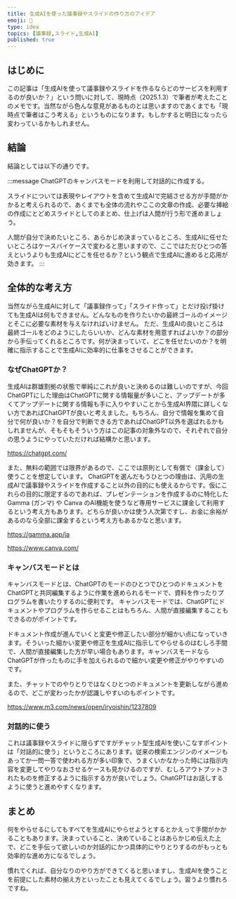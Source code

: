 ```yaml
---
title: 生成AIを使った議事録やスライドの作り方のアイデア
emoji: 🦾
type: idea
topics: [議事録,スライド,生成AI]
published: true
---
```

## はじめに
この記事は「生成AIを使って議事録やスライドを作るならどのサービスを利用するのが良いか？」という問いに対して、現時点（2025.1.3）で筆者が考えたことのメモです。当然ながら色んな意見があるものとは思いますのであくまでも「現時点で筆者はこう考える」というものになります。もしかすると明日になったら変わっているかもしれません。

## 結論
結論としては以下の通りです。

:::message
ChatGPTのキャンバスモードを利用して対話的に作成する。

スライドについては表現やレイアウトを含めて生成AIで完結させる方が手間がかかると考えられるので、あくまでも全体の流れやここの文章の作成、必要な挿絵の作成にとどめスライドとしてのまとめ、仕上げは人間が行う形で進めましょう。

人間が自分で決めたいところ、あらかじめ決まっているところ、生成AIに任せたいところはケースバイケースで変わると思いますので、ここではただひとつの答えというよりも生成AIにどこを任せるか？という観点で生成AIに進めると応用が効きます。
:::

## 全体的な考え方
当然ながら生成AIに対して「議事録作って」「スライド作って」とだけ投げ掛けても生成AIは何もできません。どんなものを作りたいかの最終ゴールのイメージとそこに必要な素材を与えなければいけません。
ただ、生成AIの良いところは最終ゴールをどのようにしたらいいか、どんな素材を用意すればよいか？の部分から手伝ってくれるところです。何が決まっていて、どこを任せたいのか？を明確に指示することで生成AIに効率的に仕事をさせることができます。

### なぜChatGPTか？
生成AIは群雄割拠の状態で単純にこれが良いと決めるのは難しいのですが、今回ChatGPTにした理由はChatGPTに関する情報量が多いこと、アップデートが多くてアップデートに関する情報も手に入りやすいことから生成AI界隈に詳しくない方であればChatGPTが良いと考えました。もちろん、自分で情報を集めて自分で何が良いか？を自分で判断できる方であればChatGPT以外を選ばれるかもしれませんが、そもそもそういう方はこの記事の対象外なので、それぞれで自分の思うようにやっていただければ結構かと思います。

https://chatgpt.com/

また、無料の範囲では限界があるので、ここでは原則として有償で（課金して）使うことを想定しています。
ChatGPTを選んだもうひとつの理由は、汎用の生成AIで議事録やスライドを作成すること以外の目的にも使えるからです。仮にこれらの目的に限定するのであれば、プレゼンテーションを作成するのに特化したGamma (ガンマ) や Canva のAI機能を使うなど専用サービスに課金して利用するという考え方もあります。どちらが良いかは使う人次第ですし、お金に余裕があるのなら全部に課金するという考え方もあるかなと思います。

https://gamma.app/ja

https://www.canva.com/

### キャンバスモードとは
キャンバスモードとは、ChatGPTのモードのひとつでひとつのドキュメントをChatGPTと共同編集するように作業を進められるモードで、資料を作ったりプログラムを書いたりするのに便利です。
キャンバスモードでは、ChatGPTにドキュメントやプログラムを作らせることはもちろん、人間が直接編集することもできるのがポイントです。

ドキュメント作成が進んでいくと変更や修正したい部分が細かい点になっていきます。そういった細かい変更や修正を生成AIに指示してやらせるのはむしろ手間で、人間が直接編集した方が早い場合もあります。キャンバスモードならChatGPTが作ったものに手を加えられるので細かい変更や修正がやりやすいのです。

また、チャットでのやりとりではなくひとつのドキュメントを更新しながら進めるので、どこが変わったかが認識しやすいのもポイントです。

https://www.m3.com/news/open/iryoishin/1237809

### 対話的に使う
これは議事録やスライドに限らずですがチャット型生成AIを使いこなすポイントは「対話的に使う」というところにあります。従来の検索エンジンのイメージもあってか一問一答で使われる方が多い印象で、うまくいかなかった時には指示内容を変更してやりなおさせるケースも見かけるのですが、むしろアウトプットされたものを修正するように指示する方が良いでしょう。ChatGPTはお話しするように使うと進めやすくなります。

## まとめ
何をやらせるにしてもすべてを生成AIにやらせようとするとかえって手間がかかることもあります。決まっていること、決めていることはあらかじめ伝えた上で、どこを手伝って欲しいのか対話的にかつ具体的にやりとりするのがもっとも効率的な進め方になるでしょう。

慣れてくれば、自分なりのやり方ができてくると思いますし、生成AIを使うことを前提にした素材の揃え方といったことも見えてくるでしょう。習うより慣れろですね。